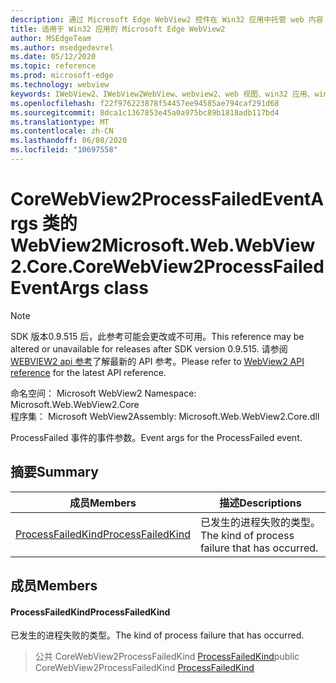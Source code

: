 ```yaml
---
description: 通过 Microsoft Edge WebView2 控件在 Win32 应用中托管 web 内容
title: 适用于 Win32 应用的 Microsoft Edge WebView2
author: MSEdgeTeam
ms.author: msedgedevrel
ms.date: 05/12/2020
ms.topic: reference
ms.prod: microsoft-edge
ms.technology: webview
keywords: IWebView2、IWebView2WebView、webview2、web 视图、win32 应用、win32、edge、ICoreWebView2、ICoreWebView2Controller、浏览器控件、边缘 html
ms.openlocfilehash: f22f976223878f54457ee94585ae794caf291d68
ms.sourcegitcommit: 8dca1c1367853e45a0a975bc89b1818adb117bd4
ms.translationtype: MT
ms.contentlocale: zh-CN
ms.lasthandoff: 06/08/2020
ms.locfileid: "10697558"
---
```

# <span data-ttu-id="3f108-104">CoreWebView2ProcessFailedEventArgs 类的 WebView2</span><span class="sxs-lookup"><span data-stu-id="3f108-104">Microsoft.Web.WebView2.Core.CoreWebView2ProcessFailedEventArgs class</span></span> 

> [!NOTE]
> <span data-ttu-id="3f108-105">SDK 版本0.9.515 后，此参考可能会更改或不可用。</span><span class="sxs-lookup"><span data-stu-id="3f108-105">This reference may be altered or unavailable for releases after SDK version 0.9.515.</span></span> <span data-ttu-id="3f108-106">请参阅[WEBVIEW2 api 参考](../../../webview2-api-reference.md)了解最新的 API 参考。</span><span class="sxs-lookup"><span data-stu-id="3f108-106">Please refer to [WebView2 API reference](../../../webview2-api-reference.md) for the latest API reference.</span></span>

<span data-ttu-id="3f108-107">命名空间： Microsoft WebView2 </span><span class="sxs-lookup"><span data-stu-id="3f108-107">Namespace: Microsoft.Web.WebView2.Core</span></span>\
<span data-ttu-id="3f108-108">程序集： Microsoft WebView2</span><span class="sxs-lookup"><span data-stu-id="3f108-108">Assembly: Microsoft.Web.WebView2.Core.dll</span></span>

<span data-ttu-id="3f108-109">ProcessFailed 事件的事件参数。</span><span class="sxs-lookup"><span data-stu-id="3f108-109">Event args for the ProcessFailed event.</span></span>

## <span data-ttu-id="3f108-110">摘要</span><span class="sxs-lookup"><span data-stu-id="3f108-110">Summary</span></span>

 <span data-ttu-id="3f108-111">成员</span><span class="sxs-lookup"><span data-stu-id="3f108-111">Members</span></span>                        | <span data-ttu-id="3f108-112">描述</span><span class="sxs-lookup"><span data-stu-id="3f108-112">Descriptions</span></span>
--------------------------------|---------------------------------------------
[<span data-ttu-id="3f108-113">ProcessFailedKind</span><span class="sxs-lookup"><span data-stu-id="3f108-113">ProcessFailedKind</span></span>](#processfailedkind) | <span data-ttu-id="3f108-114">已发生的进程失败的类型。</span><span class="sxs-lookup"><span data-stu-id="3f108-114">The kind of process failure that has occurred.</span></span>

## <span data-ttu-id="3f108-115">成员</span><span class="sxs-lookup"><span data-stu-id="3f108-115">Members</span></span>

#### <span data-ttu-id="3f108-116">ProcessFailedKind</span><span class="sxs-lookup"><span data-stu-id="3f108-116">ProcessFailedKind</span></span> 

<span data-ttu-id="3f108-117">已发生的进程失败的类型。</span><span class="sxs-lookup"><span data-stu-id="3f108-117">The kind of process failure that has occurred.</span></span>

> <span data-ttu-id="3f108-118">公共 CoreWebView2ProcessFailedKind [ProcessFailedKind](#processfailedkind)</span><span class="sxs-lookup"><span data-stu-id="3f108-118">public CoreWebView2ProcessFailedKind [ProcessFailedKind](#processfailedkind)</span></span>

